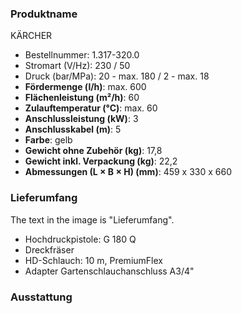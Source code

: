 ### Produktname
KÄRCHER
- Bestellnummer: 1.317-320.0 
- Stromart (V/Hz): 230 / 50
- Druck (bar/MPa): 20 - max. 180 / 2 - max. 18 
- **Fördermenge (l/h)**: max. 600
- **Flächenleistung (m²/h)**: 60
- **Zulauftemperatur (°C)**: max. 60
- **Anschlussleistung (kW)**: 3
- **Anschlusskabel (m)**: 5
- **Farbe**: gelb
- **Gewicht ohne Zubehör (kg)**: 17,8
- **Gewicht inkl. Verpackung (kg)**: 22,2
- **Abmessungen (L × B × H) (mm)**: 459 x 330 x 660 
### Lieferumfang

The text in the image is "Lieferumfang". 

- Hochdruckpistole: G 180 Q
- Dreckfräser
- HD-Schlauch: 10 m, PremiumFlex
- Adapter Gartenschlauchanschluss A3/4" 

### Ausstattung
